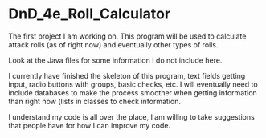 # DnD_4e_Roll_Calculator
The first project I am working on.  This program will be used to calculate attack rolls (as of right now) and eventually other types of rolls.

Look at the Java files for some information I do not include here.

I currently have finished the skeleton of this program, text fields getting input, radio buttons with groups, basic checks, etc.
I will eventually need to include databases to make the process smoother when getting information than right now (lists in classes to check information.

I understand my code is all over the place, I am willing to take suggestions that people have for how I can improve my code.
